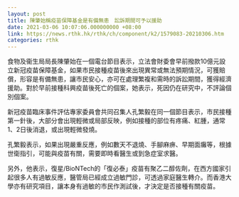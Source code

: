 ```yaml
---
layout: post
title: 陳肇始稱疫苗保障基金是有備無患　訟訴期間可予以援助
date: 2021-03-06 10:07:06.000000000 +08:00
link: https://news.rthk.hk/rthk/ch/component/k2/1579083-20210306.htm
categories: rthk
---
```


食物及衞生局局長陳肇始在一個電台節目表示，立法會財委會早前撥款10億元設立新冠疫苗保障基金，如果市民接種疫苗後來出現異常或無法預期情況，可獲賠償，形容是有備無患，讓市民安心，亦可在處理繁複和需時的訴訟期間，獲得經濟援助。對於早前接種科興疫苗後死亡的個案，她表示，死因仍在研究中，不評論個別個案。

新冠疫苗臨床事件評估專家委員會共同召集人孔繁毅在同一個節目表示，市民接種第一針後，大部分會出現輕微或局部反映，例如接種的部位有疼痛、紅腫，通常1、2日後消退，或出現輕微發燒。

孔繁毅表示，如果出現嚴重反應，例如數天不退燒、手腳麻痹、早期面癱等，根據世衛指引，可能與疫苗有關，需要即時看醫生或到急症室求醫。

另外，他表示，復星/BioNTech的「復必泰」疫苗有聚乙二醇佐劑，在西方國家引起很多人有過敏反應，醫管局已經成立過敏門診，可透過家庭醫生轉介。而香港大學亦有研究項目，讓本身有過敏的市民作測試後，才決定是否接種有關疫苗。
